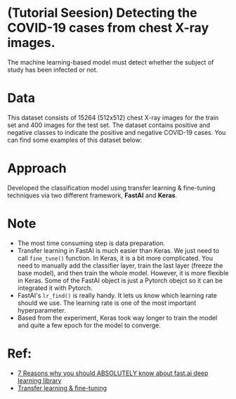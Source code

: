 # (Tutorial Seesion) Detecting the COVID-19 cases from chest X-ray images.
The machine learning-based model must detect whether the subject of study has been infected or not.

# Data 
This dataset consists of 15264 (512x512) chest X-ray images for the train set and 400 images for the test set. The dataset contains positive and negative classes to indicate the positive and negative COVID-19 cases. You can find some examples of this dataset below:

# Approach
Developed the classification model using transfer learning & fine-tuning techniques via two different framework, **FastAI** and **Keras**.

# Note
- The most time consuming step is data preparation. 
- Transfer learning in FastAI is much easier than Keras. We just need to call `fine_tune()` function. 
In Keras, it is a bit more complicated. You need to manually add the classifier layer, train the last layer (freeze the base model), and then train the whole model.
However, it is more flexible in Keras. Some of the FastAI object is just a Pytorch obejct so it can be integrated it with Pytorch.
- FastAI's `lr_find()` is really handy. It lets us know which learning rate should we use. The learning rate is one of the most important hyperparameter.
- Based from the experiment, Keras took way longer to train the model and quite a few epoch for the model to converge.

# Ref: 
- [7 Reasons why you should ABSOLUTELY know about fast.ai deep learning library](https://medium.com/analytics-vidhya/7-reasons-why-you-should-absolutely-know-about-fast-ai-deep-learning-library-890cf4e293de)
- [Transfer learning & fine-tuning](https://keras.io/guides/transfer_learning/)
